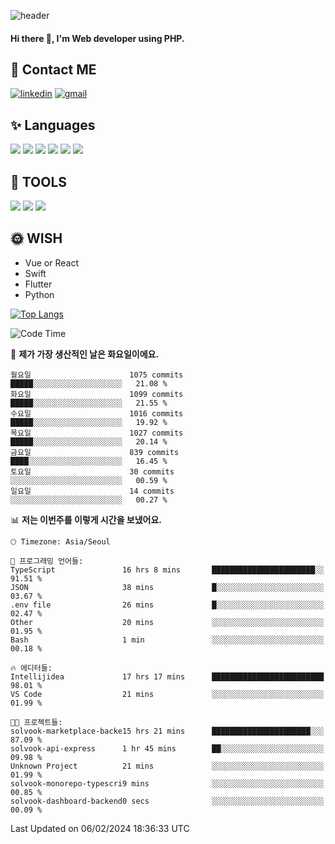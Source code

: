 ![header](https://capsule-render.vercel.app/api?type=waving&color=auto&height=300&section=header&text=Elin&fontSize=90&animation=twinkling)

#### Hi there 👋, I'm <b>Web developer</b> using PHP. ####

<!--
- 🔭 I’m currently working on Uniwill
- 🌱 I’m currently learning Vue or React or Python.
-->

<!---#### I am PHP developer --->

## 💌 Contact ME ###
[<img src='https://img.shields.io/badge/-EunjiKo-%230A66C2?style=flat-square&logo=LinkedIn&logoColor=white' alt='linkedin'>](https://www.linkedin.com/in/https://www.linkedin.com/in/eunji-ko-00a907164//)  [<img src='https://img.shields.io/badge/-einee214%40gmail.com-%23EA4335?style=flat-square&logo=Gmail&logoColor=white' alt='gmail'>](einee214@gmail.com)  


## ✨ Languages
<img src='https://img.shields.io/badge/-PHP-%23777BB4?style=for-the-badge&logo=PHP&logoColor=white'> <img src='https://img.shields.io/badge/-Laravel-%23FF2D20?style=for-the-badge&logo=Laravel&logoColor=white'> <img src='https://img.shields.io/badge/Jquery-%230769AD?style=for-the-badge&logo=Jquery&logoColor=white'> <img src='https://img.shields.io/badge/CSS3-%231572B6?style=for-the-badge&logo=CSS3&logoColor=white'> <img src='https://img.shields.io/badge/Bootstrap-%237952B3?style=for-the-badge&logo=Bootstrap&logoColor=white' > <img src='https://img.shields.io/badge/MySQL-%234479A1?style=for-the-badge&logo=MySQL&logoColor=white' >

## 🌷 TOOLS
<img src='https://img.shields.io/badge/PHPSTORM-%23000000?style=for-the-badge&logo=PhpStorm&logoColor=white' > <img src='https://img.shields.io/badge/GitLab-%23FCA121?style=for-the-badge&logo=GitLab&logoColor=white' > <img src='https://img.shields.io/badge/GitHub-%23181717?style=for-the-badge&logo=GitHub&logoColor=white'>


## 🌞 WISH
- Vue or React
- Swift
- Flutter
- Python


[![Top Langs](https://github-readme-stats.vercel.app/api/top-langs/?username=ein214&layout=compact)](https://github.com/anuraghazra/github-readme-stats)

<!--START_SECTION:waka-->
![Code Time](http://img.shields.io/badge/Code%20Time-3%2C239%20hrs%2022%20mins-blue)

📅 **제가 가장 생산적인 날은 화요일이에요.** 

```text
월요일                      1075 commits        █████░░░░░░░░░░░░░░░░░░░░   21.08 % 
화요일                      1099 commits        █████░░░░░░░░░░░░░░░░░░░░   21.55 % 
수요일                      1016 commits        █████░░░░░░░░░░░░░░░░░░░░   19.92 % 
목요일                      1027 commits        █████░░░░░░░░░░░░░░░░░░░░   20.14 % 
금요일                      839 commits         ████░░░░░░░░░░░░░░░░░░░░░   16.45 % 
토요일                      30 commits          ░░░░░░░░░░░░░░░░░░░░░░░░░   00.59 % 
일요일                      14 commits          ░░░░░░░░░░░░░░░░░░░░░░░░░   00.27 % 
```


📊 **저는 이번주를 이렇게 시간을 보냈어요.** 

```text
🕑︎ Timezone: Asia/Seoul

💬 프로그래밍 언어들: 
TypeScript               16 hrs 8 mins       ███████████████████████░░   91.51 % 
JSON                     38 mins             █░░░░░░░░░░░░░░░░░░░░░░░░   03.67 % 
.env file                26 mins             █░░░░░░░░░░░░░░░░░░░░░░░░   02.47 % 
Other                    20 mins             ░░░░░░░░░░░░░░░░░░░░░░░░░   01.95 % 
Bash                     1 min               ░░░░░░░░░░░░░░░░░░░░░░░░░   00.18 % 

🔥 에디터들: 
Intellijidea             17 hrs 17 mins      █████████████████████████   98.01 % 
VS Code                  21 mins             ░░░░░░░░░░░░░░░░░░░░░░░░░   01.99 % 

🐱‍💻 프로젝트들: 
solvook-marketplace-backe15 hrs 21 mins      ██████████████████████░░░   87.09 % 
solvook-api-express      1 hr 45 mins        ██░░░░░░░░░░░░░░░░░░░░░░░   09.98 % 
Unknown Project          21 mins             ░░░░░░░░░░░░░░░░░░░░░░░░░   01.99 % 
solvook-monorepo-typescri9 mins              ░░░░░░░░░░░░░░░░░░░░░░░░░   00.85 % 
solvook-dashboard-backend0 secs              ░░░░░░░░░░░░░░░░░░░░░░░░░   00.09 % 
```


 Last Updated on 06/02/2024 18:36:33 UTC
<!--END_SECTION:waka-->

<!---![GitHub stats](https://github-readme-stats.vercel.app/api?username=ein214&show_icons=true&theme=dracula)  --->



